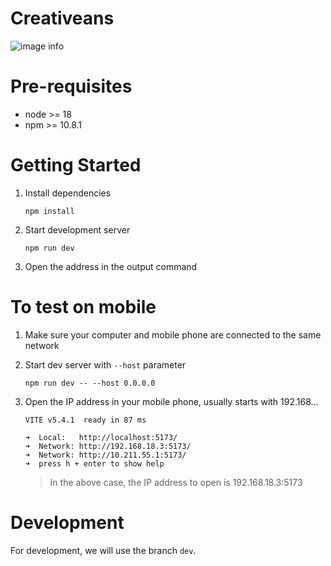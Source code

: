 # Creativeans

![image info](./docs/images/world.png)

# Pre-requisites

- node >= 18
- npm >= 10.8.1

# Getting Started

1. Install dependencies

   ```
   npm install
   ```

2. Start development server

   ```
   npm run dev
   ```

3. Open the address in the output command

# To test on mobile

1. Make sure your computer and mobile phone are connected to the same network
2. Start dev server with `--host` parameter
   ```
   npm run dev -- --host 0.0.0.0
   ```
3. Open the IP address in your mobile phone, usually starts with 192.168...

   ```
   VITE v5.4.1  ready in 87 ms

   ➜  Local:   http://localhost:5173/
   ➜  Network: http://192.168.18.3:5173/
   ➜  Network: http://10.211.55.1:5173/
   ➜  press h + enter to show help
   ```

   > In the above case, the IP address to open is 192.168.18.3:5173

# Development

For development, we will use the branch `dev`.
